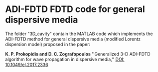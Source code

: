 # ADI-FDTD FDTD code for general dispersive media
The folder "3D_cavity" contain the MATLAB code which implements the ADI-FDTD method for general dispersive media (modified Lorentz dispersion model) proposed in the paper: 

**K. P. Prokopidis and D. C. Zografopoulos** ''Generalized 3-D ADI-FDTD algorithm for wave propagation in dispersive media,'' [DOI: 10.1049/el.2017.2336](http://dx.doi.org/10.1049/el.2017.2336)

